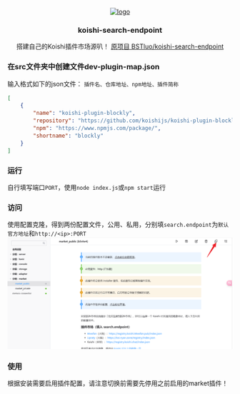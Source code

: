 <!-- PROJECT LOGO -->

<br />
<div align="center">
  <a href="https://github.com/initialencounter/mykoishi">
    <a href="https://koishi.chat/" target="_blank">
    <img width="160" src="https://koishi.chat/logo.png" alt="logo">
  </a>
  </a>

<h3 align="center">koishi-search-endpoint</h3>

<p align="center">
    搭建自己的Koishi插件市场源叭！
    <a href="https://github.com/BSTluo/koishi-search-endpoint.git">
        原项目 BSTluo/koishi-search-endpoint
    </a>
</p>
</div>

### 在src文件夹中创建文件dev-plugin-map.json
输入格式如下的json文件：
`插件名、仓库地址、npm地址、插件简称`
```json
[
    {
        "name": "koishi-plugin-blockly",
        "repository": "https://github.com/koishijs/koishi-plugin-blockly.git",
        "npm": "https://www.npmjs.com/package/",
        "shortname": "blockly"
    }
]
```
### 运行
自行填写端口`PORT`，使用`node index.js`或`npm start`运行
### 访问
使用配置克隆，得到两份配置文件，公用、私用，分别填`search.endpoint`为`默认官方地址`和`http://<ip>:PORT`
![alt text](/images/image.png)
### 使用
根据安装需要启用插件配置，请注意切换前需要先停用之前启用的market插件！
